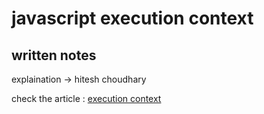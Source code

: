 # javascript execution context 

## written notes

explaination &#x2192; hitesh choudhary

check the article : [execution context]('https://www.freecodecamp.org/news/how-javascript-works-behind-the-scene-javascript-execution-context/')
